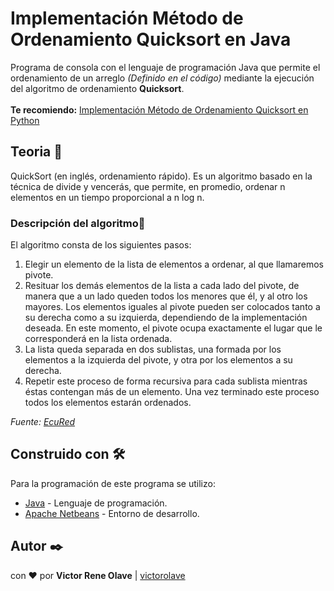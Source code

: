 # Implementación Método de Ordenamiento Quicksort en Java

Programa de consola con el lenguaje de programación Java que permite el ordenamiento de un arreglo <i>(Definido en el código)</i> mediante la ejecución del algoritmo de ordenamiento <b>Quicksort</b>.  
<br>
<b>Te recomiendo:</b> [Implementación Método de Ordenamiento Quicksort en Python](https://github.com/victorolave/QuickSort_Python)

## Teoria 📖

QuickSort (en inglés, ordenamiento rápido). Es un algoritmo basado en la técnica de divide y vencerás, que permite, en promedio, ordenar n elementos en un tiempo proporcional a n log n.

<h3>Descripción del algoritmo📝</h3>
El algoritmo consta de los siguientes pasos:

<ol><li>Elegir un elemento de la lista de elementos a ordenar, al que llamaremos pivote.</li>
<li>Resituar los demás elementos de la lista a cada lado del pivote, de manera que a un lado queden todos los menores que él, y al otro los mayores. Los elementos iguales al pivote pueden ser colocados tanto a su derecha como a su izquierda, dependiendo de la implementación deseada. En este momento, el pivote ocupa exactamente el lugar que le corresponderá en la lista ordenada.</li>
<li>La lista queda separada en dos sublistas, una formada por los elementos a la izquierda del pivote, y otra por los elementos a su derecha.</li>
<li>Repetir este proceso de forma recursiva para cada sublista mientras éstas contengan más de un elemento. Una vez terminado este proceso todos los elementos estarán ordenados.</li></ol>

<i>Fuente: [EcuRed](https://www.ecured.cu/QuickSort)</i>

## Construido con 🛠️

Para la programación de este programa se utilizo:
* [Java](https://www.java.com/es/) - Lenguaje de programación.
* [Apache Netbeans](https://netbeans.apache.org/) - Entorno de desarrollo.

## Autor ✒️

con ❤️ por   **Victor Rene Olave** | [victorolave](https://github.com/victorolave)
